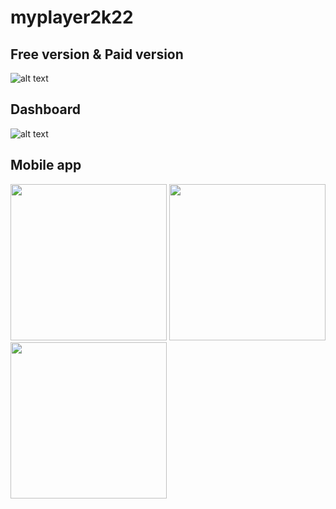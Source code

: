 # myplayer2k22

## Free version & Paid version
![alt text](https://github.com/myplayerteam/myplayer2k22/blob/main/version2.0.0.png)
## Dashboard
![alt text](https://github.com/myplayerteam/myplayer2k22/blob/main/dashboard1.png)
## Mobile app
<img src="https://github.com/myplayerteam/myplayer2k22/blob/main/login.png" height="250">
<img src="https://github.com/myplayerteam/myplayer2k22/blob/main/filelist1.png" height="250">
<img src="https://github.com/myplayerteam/myplayer2k22/blob/main/filelist2.png" height="250">

